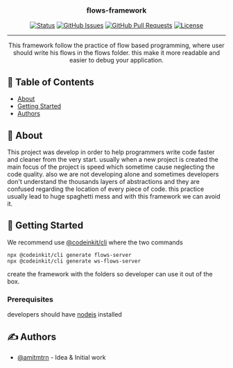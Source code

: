 <p align="center">
 <a href="" rel="noopener">
 </a>
</p>

<h3 align="center">flows-framework</h3>

<div align="center">

[![Status](https://img.shields.io/badge/status-active-success.svg)]()
[![GitHub Issues](https://img.shields.io/github/issues/kylelobo/The-Documentation-Compendium.svg)](https://github.com/codeinkit/flows-framework/issues)
[![GitHub Pull Requests](https://img.shields.io/github/issues-pr/kylelobo/The-Documentation-Compendium.svg)](https://github.com/codeinkit/flows-framework/pulls)
[![License](https://img.shields.io/badge/license-MIT-blue.svg)](/LICENSE)

</div>

---

<p align="center">
This framework follow the practice of flow based programming, 
where user should write his flows in the flows folder. 
this make it more readable and easier to debug your application.
    <br> 
</p>

## 📝 Table of Contents

- [About](#about)
- [Getting Started](#getting_started)
- [Authors](#authors)

## 🧐 About

This project was develop in order to help programmers write code faster and cleaner from the very start.
usually when a new project is created the main focus of the project is speed which sometime cause neglecting the code quality.
also we are not developing alone and sometimes developers don't understand the thousands layers of abstractions and they are confused regarding the location of every piece of code.
this practice usually lead to huge spaghetti mess and with this framework we can avoid it.

## 🏁 Getting Started

We recommend use [@codeinkit/cli](https://www.npmjs.com/package/@codeinkit/cli) where the two commands

```
npx @codeinkit/cli generate flows-server
npx @codeinkit/cli generate ws-flows-server
```

create the framework with the folders so developer can use it out of the box.

### Prerequisites

developers should have [nodejs](https://nodejs.org/en/) installed

## ✍️ Authors

- [@amitmtrn](https://github.com/amitmtrn) - Idea & Initial work
